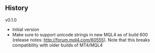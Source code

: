 ## History

v0.1.0

- Initial version
- Make sure to support unicode strings in new MQL4 as of build 600
  (release notes: http://forum.mql4.com/60555). Note that this breaks compatibility with older
  builds of MT4/MQL4
